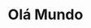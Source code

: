 ---
# Feel free to add content and custom Front Matter to this file.
# To modify the layout, see https://jekyllrb.com/docs/themes/#overriding-theme-defaults

layout: home
title: "Olá Mundo"
tags: 
    - jekyll
    - blog
    - minimalista
show_footer: false






---